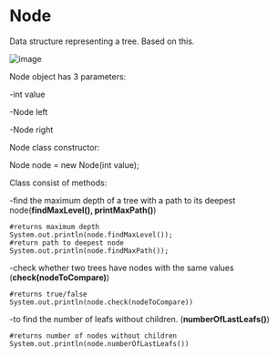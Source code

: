 # Node
Data structure representing a tree. Based on this.

![image](https://user-images.githubusercontent.com/115718967/231436618-78129591-05c5-42dc-afcd-7297b127446d.png)

Node object has 3 parameters: 

  -int value
  
  -Node left
  
  -Node right
  
  
Node class constructor:

Node node = new Node(int value);


Class consist of methods:

  -find the maximum depth of a tree with a path to its deepest node(<b>findMaxLevel(), printMaxPath()</b>)
    
    #returns maximum depth
    System.out.println(node.findMaxLevel());
    #return path to deepest node
    System.out.println(node.findMaxPath());
  
  -check whether two trees have nodes with the same values (<b>check(nodeToCompare)</b>)
  
    #returns true/false
    System.out.println(node.check(nodeToCompare))
  
  -to find the number of leafs without children. (<b>numberOfLastLeafs()</b>)
  
    #returns number of nodes without children
    System.out.println(node.numberOfLastLeafs())
